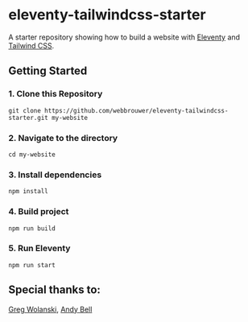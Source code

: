 # eleventy-tailwindcss-starter

A starter repository showing how to build a website with [Eleventy](https://www.11ty.dev) and [Tailwind CSS](https://tailwindcss.com).

## Getting Started

### 1. Clone this Repository

```
git clone https://github.com/webbrouwer/eleventy-tailwindcss-starter.git my-website
```

### 2. Navigate to the directory

```
cd my-website
```

### 3. Install dependencies

```
npm install
```

### 4. Build project

```
npm run build
```

### 5. Run Eleventy

```
npm run start
```

## Special thanks to:

[Greg Wolanski](https://gregwolanski.com),
[Andy Bell](https://piccalil.li/)

